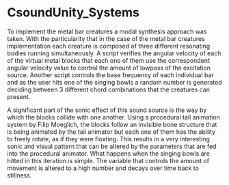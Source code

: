 # CsoundUnity_Systems
To implement the metal bar creatures a modal synthesis approach was taken. With the particularity that in the case of the metal bar creatures implementation each creature is composed of three different resonating bodies running simultaneously. A script verifies the angular velocity of each of the virtual metal blocks that each one of them use the correspondent angular velocity value to control the amount of lowpass of the excitation source. Another script controls the base frequency of each individual bar and as the user hits one of the singing bowls a random number is generated deciding between 3 different chord combinations that the creatures can present.

A significant part of the sonic effect of this sound source is the way by which the blocks collide with one another. Using a procedural tail animation system by Filip Moeglich, the blocks follow an invisible bone structure that is being animated by the tail animator but each one of them has the ability to freely rotate, as if they were floating. This results in a very interesting sonic and visual pattern that can be altered by the parameters that are fed into the procedural animator. What happens when the singing bowls are hitted in this iteration is simple. The variable that controls the amount of movement is altered to a high number and decays over time back to stillness.
